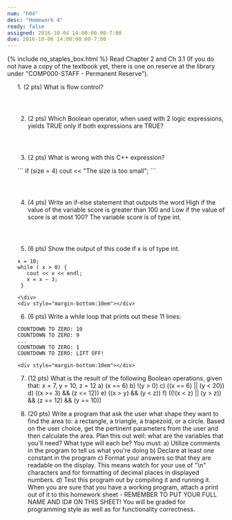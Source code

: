 ```yaml
---
num: "h04"
desc: "Homework 4"
ready: false
assigned: 2016-10-04 14:00:00.00-7:00
due: 2016-10-06 14:00:00.00-7:00
---
```

{% include no_staples_box.html %}
Read Chapter 2 and Ch 3.1 (If you do not have a copy of the textbook yet, there is one on reserve at the library under "COMP000-STAFF - Permanent Reserve").

<ol markdown="1">
1.	(2 pts) What is flow control?
  <div style="margin-bottom:4em"></div>

2.	(2 pts) Which Boolean operator, when used with 2 logic expressions, yields TRUE only if both expressions are TRUE?
  <div style="margin-bottom:4em"></div>

3.	(2 pts) What is wrong with this C++ expression?
  <div style="margin-bottom:1em"></div>
  <div markdown="1">
```
if (size = 4)
   cout << "The size is too small";
```
  </div>
  <div style="margin-bottom:4em"></div>

4.	(4 pts) Write an if-else statement that outputs the word High if the value of the variable score is greater than 100 and Low if the value of score is at most 100? The variable score is of type int. 
  <div style="margin-bottom:4em"></div>

5.	(6 pts) Show the output of this code if x is of type int.
	<div markdown="1">
```
x = 10;
while ( x > 0) {
   cout << x << endl;
   x = x – 3;
 }
```
	<\div>
	<div style="margin-bottom:10em"></div>
 
  <div class="pagebreak"></div>

6.	(6 pts) Write a while loop that prints out these 11 lines: 
```
COUNTDOWN TO ZERO: 10
COUNTDOWN TO ZERO: 9
...
COUNTDOWN TO ZERO: 1
COUNTDOWN TO ZERO: LIFT OFF!
```
	<div style="margin-bottom:10em"></div>

7.	(12 pts)  What is the result of the following Boolean operations, given that: x = 7, y = 10, z = 12
a) (x == 6)
b) !(y > 0)
c) ((x == 6) || (y < 20))
d) ((x >= 3) && (z <= 12))
e) ((x > y) && (y < z))
f) ((!(x < z) || (y > z)) && (z == 12) && (y == 10))

8.	(20 pts) Write a program that ask the user what shape they want to find the area to: a rectangle, a triangle, a trapezoid, or a circle. Based on the user choice, get the pertinent parameters from the user and then calculate the area.
Plan this out well: what are the variables that you'll need? What type will each be?
You must:
	a) Utilize comments in the program to tell us what you're doing
	b) Declare at least one constant in the program
	c) Format your answers so that they are readable on the display. This means watch for your use of "\n" characters and for formatting of decimal places in displayed numbers.
	d) Test this program out by compiling it and running it. 
When you are sure that you have a working program, attach a print out of it to this homework sheet - REMEMBER TO PUT YOUR FULL NAME AND ID# ON THIS SHEET! You will be graded for programming style as well as for functionality correctness.

